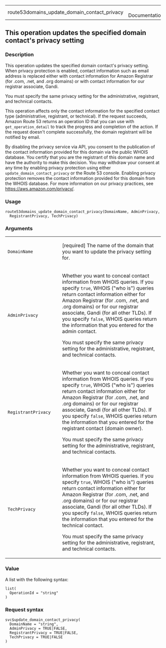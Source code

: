 <table style="width: 100%;">
<tbody>
<tr class="odd">
<td>route53domains_update_domain_contact_privacy</td>
<td style="text-align: right;">R Documentation</td>
</tr>
</tbody>
</table>

## This operation updates the specified domain contact's privacy setting

### Description

This operation updates the specified domain contact's privacy setting.
When privacy protection is enabled, contact information such as email
address is replaced either with contact information for Amazon Registrar
(for .com, .net, and .org domains) or with contact information for our
registrar associate, Gandi.

You must specify the same privacy setting for the administrative,
registrant, and technical contacts.

This operation affects only the contact information for the specified
contact type (administrative, registrant, or technical). If the request
succeeds, Amazon Route 53 returns an operation ID that you can use with
`get_operation_detail` to track the progress and completion of the
action. If the request doesn't complete successfully, the domain
registrant will be notified by email.

By disabling the privacy service via API, you consent to the publication
of the contact information provided for this domain via the public WHOIS
database. You certify that you are the registrant of this domain name
and have the authority to make this decision. You may withdraw your
consent at any time by enabling privacy protection using either
`update_domain_contact_privacy` or the Route 53 console. Enabling
privacy protection removes the contact information provided for this
domain from the WHOIS database. For more information on our privacy
practices, see <https://aws.amazon.com/privacy/>.

### Usage

    route53domains_update_domain_contact_privacy(DomainName, AdminPrivacy,
      RegistrantPrivacy, TechPrivacy)

### Arguments

<table>
<colgroup>
<col style="width: 35%" />
<col style="width: 65%" />
</colgroup>
<tbody>
<tr class="odd">
<td><code
id="route53domains_update_domain_contact_privacy_:_DomainName">DomainName</code></td>
<td><p>[required] The name of the domain that you want to update the
privacy setting for.</p></td>
</tr>
<tr class="even">
<td><code
id="route53domains_update_domain_contact_privacy_:_AdminPrivacy">AdminPrivacy</code></td>
<td><p>Whether you want to conceal contact information from WHOIS
queries. If you specify <code>true</code>, WHOIS ("who is") queries
return contact information either for Amazon Registrar (for .com, .net,
and .org domains) or for our registrar associate, Gandi (for all other
TLDs). If you specify <code>false</code>, WHOIS queries return the
information that you entered for the admin contact.</p>
<p>You must specify the same privacy setting for the administrative,
registrant, and technical contacts.</p></td>
</tr>
<tr class="odd">
<td><code
id="route53domains_update_domain_contact_privacy_:_RegistrantPrivacy">RegistrantPrivacy</code></td>
<td><p>Whether you want to conceal contact information from WHOIS
queries. If you specify <code>true</code>, WHOIS ("who is") queries
return contact information either for Amazon Registrar (for .com, .net,
and .org domains) or for our registrar associate, Gandi (for all other
TLDs). If you specify <code>false</code>, WHOIS queries return the
information that you entered for the registrant contact (domain
owner).</p>
<p>You must specify the same privacy setting for the administrative,
registrant, and technical contacts.</p></td>
</tr>
<tr class="even">
<td><code
id="route53domains_update_domain_contact_privacy_:_TechPrivacy">TechPrivacy</code></td>
<td><p>Whether you want to conceal contact information from WHOIS
queries. If you specify <code>true</code>, WHOIS ("who is") queries
return contact information either for Amazon Registrar (for .com, .net,
and .org domains) or for our registrar associate, Gandi (for all other
TLDs). If you specify <code>false</code>, WHOIS queries return the
information that you entered for the technical contact.</p>
<p>You must specify the same privacy setting for the administrative,
registrant, and technical contacts.</p></td>
</tr>
</tbody>
</table>

### Value

A list with the following syntax:

    list(
      OperationId = "string"
    )

### Request syntax

    svc$update_domain_contact_privacy(
      DomainName = "string",
      AdminPrivacy = TRUE|FALSE,
      RegistrantPrivacy = TRUE|FALSE,
      TechPrivacy = TRUE|FALSE
    )
